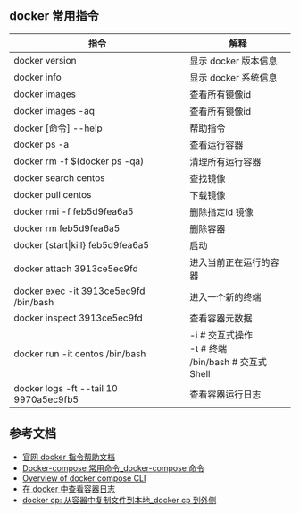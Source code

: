 ## docker 常用指令

| 指令                                    | 解释                                                              |
| --------------------------------------- | ----------------------------------------------------------------- |
| docker version                          | 显示 docker 版本信息                                              |
| docker info                             | 显示 docker 系统信息                                              |
| docker images                           | 查看所有镜像id                                                    |
| docker images -aq                       | 查看所有镜像id                                                    |
| docker [命令] --help                    | 帮助指令                                                          |
| docker ps -a                            | 查看运行容器                                                      |
| docker rm -f $(docker ps -qa)           | 清理所有运行容器                                                  |
| docker search centos                    | 查找镜像                                                          |
| docker pull centos                      | 下载镜像                                                          |
| docker rmi -f feb5d9fea6a5              | 删除指定id 镜像                                                   |
| docker rm feb5d9fea6a5                  | 删除容器                                                          |
| docker {start\|kill} feb5d9fea6a5       | 启动                                                              |
| docker attach 3913ce5ec9fd              | 进入当前正在运行的容器                                            |
| docker exec -it 3913ce5ec9fd /bin/bash  | 进入一个新的终端                                                  |
| docker inspect 3913ce5ec9fd             | 查看容器元数据                                                    |
| docker run -it centos /bin/bash<br />   | -i # 交互式操作</br> -t # 终端</br> /bin/bash # 交互式 Shell</br> |
| docker logs -ft --tail 10  9970a5ec9fb5 | 查看容器运行日志                                                  |


## 参考文档
- [官网 docker 指令帮助文档](https://docs.docker.com/engine/reference/commandline/docker/ "官网 docker 指令帮助文档")
- [Docker-compose 常用命令_docker-compose 命令](https://blog.csdn.net/qq_42267173/article/details/124687804)
- [Overview of docker compose CLI](https://docs.docker.com/compose/reference/)
- [在 docker 中查看容器日志](https://www.cnblogs.com/xwgli/p/13674414.html)
- [docker cp: 从容器中复制文件到本地_docker cp 到外侧](https://blog.csdn.net/qq_39378657/article/details/108995290)